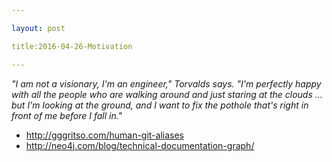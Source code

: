 ```yaml
---

layout: post

title:2016-04-26-Motivation

---
```



*"I am not a visionary, I'm an engineer," Torvalds says. "I'm perfectly
happy with all the people who are walking around and just staring at the
clouds ... but I'm looking at the ground, and I want to fix the pothole
that's right in front of me before I fall in."*

-   http://gggritso.com/human-git-aliases
-   http://neo4j.com/blog/technical-documentation-graph/


